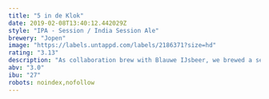 ```yaml
---
title: "5 in de Klok"
date: 2019-02-08T13:40:12.442029Z
style: "IPA - Session / India Session Ale"
brewery: "Jopen"
image: "https://labels.untappd.com/labels/2186371?size=hd"
rating: "3.13"
description: "As collaboration brew with Blauwe IJsbeer, we brewed a session weizen IPA. A mix of fruitiy esthers from the weizen and hoppy bitterness at a drinkable alcohol level of 3%"
abv: "3.0"
ibu: "27"
robots: noindex,nofollow
---
```


